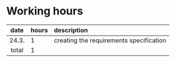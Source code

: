 # Working hours

| date | hours | description |
|:-:|:--|:--|
| 24.3. | 1 | creating the requirements specification |
| total | 1 | | 
